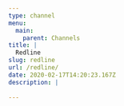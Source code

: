 ```yaml
---
type: channel
menu:
  main:
    parent: Channels
title: |
  Redline
slug: redline
url: /redline/
date: 2020-02-17T14:20:23.167Z
description: |
  
---
```

